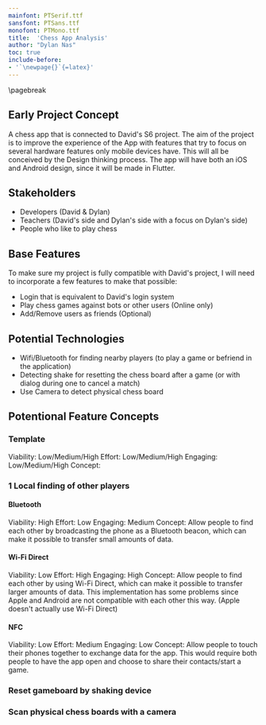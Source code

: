 ```yaml
---
mainfont: PTSerif.ttf
sansfont: PTSans.ttf
monofont: PTMono.ttf
title:  'Chess App Analysis'
author: "Dylan Nas"
toc: true
include-before:
- '`\newpage{}`{=latex}'
---
```

\pagebreak

## Early Project Concept

A chess app that is connected to David's S6 project. The aim of the project is to improve the experience of the App with features that try to focus on several hardware features only mobile devices have. This will all be conceived by the Design thinking process. The app will have both an iOS and Android design, since it will be made in Flutter.

## Stakeholders

- Developers (David & Dylan)
- Teachers (David's side and Dylan's side with a focus on Dylan's side)
- People who like to play chess

## Base Features

To make sure my project is fully compatible with David's project, I will need to incorporate a few features to make that possible:

- Login that is equivalent to David's login system
- Play chess games against bots or other users (Online only)
- Add/Remove users as friends (Optional)

## Potential Technologies

- Wifi/Bluetooth for finding nearby players (to play a game or befriend in the application)
- Detecting shake for resetting the chess board after a game (or with dialog during one to cancel a match)
- Use Camera to detect physical chess board

## Potentional Feature Concepts

### Template

Viability: Low/Medium/High
Effort: Low/Medium/High
Engaging: Low/Medium/High
Concept:

### 1 Local finding of other players

#### Bluetooth

Viability: High
Effort: Low
Engaging: Medium
Concept: 
Allow people to find each other by broadcasting the phone as a Bluetooth beacon, which can make it possible to transfer small amounts of data.

#### Wi-Fi Direct

Viability: Low
Effort: High
Engaging: High
Concept: 
Allow people to find each other by using Wi-Fi Direct, which can make it possible to transfer larger amounts of data. This implementation has some problems since Apple and Android are not compatible with each other this way. (Apple doesn't actually use Wi-Fi Direct)

#### NFC

Viability: Low
Effort: Medium
Engaging: Low
Concept:
Allow people to touch their phones together to exchange data for the app. This would require both people to have the app open and choose to share their contacts/start a game.


### Reset gameboard by shaking device

### Scan physical chess boards with a camera